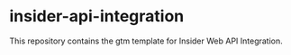 # insider-api-integration
This repository contains the gtm template for Insider Web API Integration.
